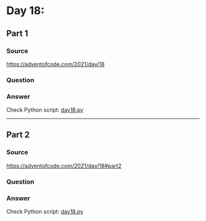 # Day 18:

## Part 1

### Source

https://adventofcode.com/2021/day/18

### Question



### Answer

Check Python script: [day18.py](./day18.py)

---

## Part 2

### Source

https://adventofcode.com/2021/day/18#part2

### Question


### Answer

Check Python script: [day18.py](./day18.py)
